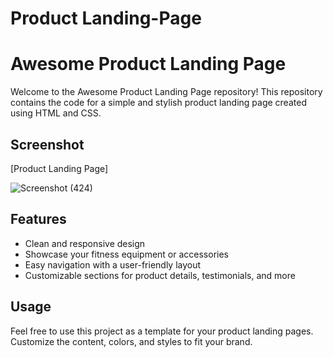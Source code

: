 # Product Landing-Page
# Awesome Product Landing Page

Welcome to the Awesome Product Landing Page repository! This repository contains the code for a simple and stylish product landing page created using HTML and CSS.



## Screenshot

[Product Landing Page]

![Screenshot (424)](https://github.com/sunnysiddhu21/Landing-Page/assets/119279854/225f8b42-e5d3-453a-9677-c6f4bc95d25f)

## Features

- Clean and responsive design
- Showcase your fitness equipment or accessories
- Easy navigation with a user-friendly layout
- Customizable sections for product details, testimonials, and more


## Usage

Feel free to use this project as a template for your product landing pages. Customize the content, colors, and styles to fit your brand.



